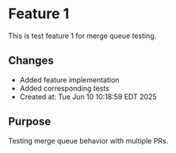 # Feature 1

This is test feature 1 for merge queue testing.

## Changes
- Added feature implementation
- Added corresponding tests
- Created at: Tue Jun 10 10:18:59 EDT 2025

## Purpose
Testing merge queue behavior with multiple PRs.
